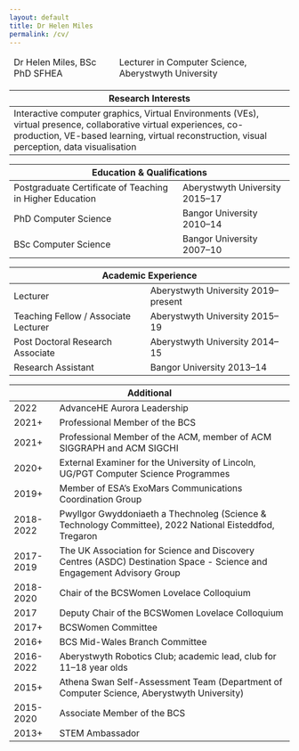 ```yaml
---
layout: default
title: Dr Helen Miles
permalink: /cv/
---
```


<div class="container">        
  
  <div class="table-responsive w-100 d-block d-md-table">          
  <table class="table table-condensed">
    <thead>
      <tr>
        <td>Dr Helen Miles, BSc PhD SFHEA</td>
        <td>Lecturer in Computer Science, Aberystwyth University</td>
      </tr>
    </thead>
  </table>
  </div>
  
  <div class="table-responsive w-100 d-block d-md-table">          
  <table class="table table-condensed">
    <thead>
      <tr>
        <th>Research Interests</th>
      </tr>
    </thead>
    <tbody>
      <tr>
        <td>Interactive computer graphics, Virtual Environments (VEs), virtual presence, collaborative virtual experiences, co-production, VE-based learning, virtual reconstruction, visual perception, data visualisation</td>
      </tr>
    </tbody>
  </table>
  </div>
  
  <div class="table-responsive w-100 d-block d-md-table">          
  <table class="table table-condensed">
    <thead>
      <tr>
        <th colspan="2"><span class="glyphicon glyphicon-education"></span> Education & Qualifications</th>
      </tr>
    </thead>
    <tbody>
      <tr>
        <td>Postgraduate Certificate of Teaching in Higher Education</td>
        <td>Aberystwyth University 2015–17</td>
      </tr>
      <tr>
        <td>PhD Computer Science</td>
        <td>Bangor University 2010–14</td>
      </tr>
      <tr>
        <td>BSc Computer Science</td>
        <td>Bangor University 2007–10</td>
      </tr>
    </tbody>
  </table>
  </div>
  
  <div class="table-responsive w-100 d-block d-md-table">          
  <table class="table table-condensed">
    <thead>
      <tr>
        <th colspan="2"><span class="glyphicon glyphicon-home"></span> Academic Experience</th>
      </tr>
    </thead>
    <tbody>
      <tr>
        <td>Lecturer</td>
        <td>Aberystwyth University 2019–present</td>
      </tr>
      <tr>
        <td>Teaching Fellow / Associate Lecturer</td>
        <td>Aberystwyth University 2015–19</td>
      </tr>
      <tr>
        <td>Post Doctoral Research Associate</td>
        <td>Aberystwyth University 2014–15</td>
      </tr>
      <tr>
        <td>Research Assistant</td>
        <td>Bangor University 2013–14</td>
      </tr>
    </tbody>
  </table>
  </div>
  
  <div class="table-responsive w-100 d-block d-md-table">          
  <table class="table table-condensed">
    <thead>
      <tr>
        <th colspan="2"><span class="glyphicon glyphicon-home"></span> Additional</th>
      </tr>
    </thead>
    <tbody>
      <tr>
        <td>2022</td>
        <td>AdvanceHE Aurora Leadership</td>
      </tr>
      <tr>
        <td>2021+</td>
        <td>Professional Member of the BCS</td>
      </tr>
      <tr>
        <td>2021+</td>
        <td>Professional Member of the ACM, member of ACM SIGGRAPH and ACM SIGCHI</td>
      </tr>
      <tr>
        <td>2020+</td>
        <td>External Examiner for the University of Lincoln, UG/PGT Computer Science Programmes</td>
      </tr>
      <tr>
        <td>2019+</td>
        <td>Member of ESA’s ExoMars Communications Coordination Group</td>
      </tr>
      <tr>
        <td>2018-2022</td>
        <td>Pwyllgor Gwyddoniaeth a Thechnoleg (Science & Technology Committee), 2022 National Eisteddfod, Tregaron</td>
      </tr>
      <tr>
        <td>2017-2019</td>
        <td>The UK Association for Science and Discovery Centres (ASDC) Destination Space - Science and Engagement Advisory Group</td>
      </tr>
      <tr>
        <td>2018-2020</td>
        <td>Chair of the BCSWomen Lovelace Colloquium</td>
      </tr>
      <tr>
        <td>2017</td>
        <td>Deputy Chair of the BCSWomen Lovelace Colloquium</td>
      </tr>
      <tr>
        <td>2017+</td>
        <td>BCSWomen Committee</td>
      </tr>
      <tr>
        <td>2016+</td>
        <td>BCS Mid-Wales Branch Committee</td>
      </tr>
      <tr>
        <td>2016-2022</td>
        <td>Aberystwyth Robotics Club; academic lead, club for 11–18 year olds</td>
      </tr>
      <tr>
        <td>2015+</td>
        <td>Athena Swan Self-Assessment Team (Department of Computer Science, Aberystwyth University)</td>
      </tr>
      <tr>
        <td>2015-2020</td>
        <td>Associate Member of the BCS</td>
      </tr>
      <tr>
        <td>2013+</td>
        <td>STEM Ambassador</td>
      </tr>
    </tbody>
  </table>
  </div>
  
</div>
